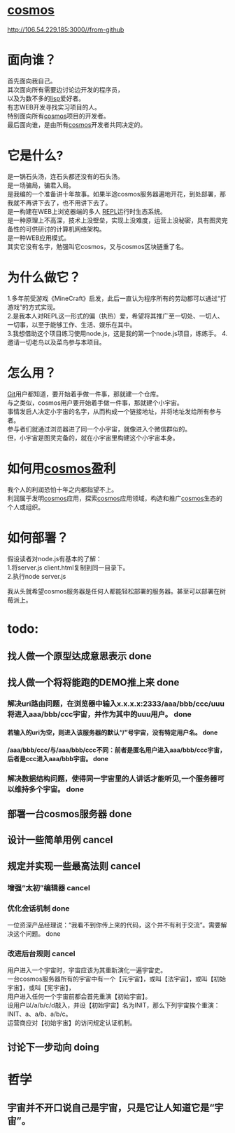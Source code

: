 # [cosmos][4]
http://106.54.229.185:3000//from-github


# 面向谁？
首先面向我自己。   
其次面向所有需要边讨论边开发的程序员，    
以及为数不多的[lisp][3]爱好者。    
有志WEB开发寻找实习项目的人。      
特别面向所有[cosmos][4]项目的开发者。     
最后面向谁，是由所有[cosmos][4]开发者共同决定的。     



# 它是什么?
是一锅石头汤，连石头都还没有的石头汤。          
是一场骗局，骗君入局。     
是我编的一个准备讲十年故事。如果半途cosmos服务器遍地开花，到处部署，那我就不再讲下去了，也不用讲下去了。             
是一构建在WEB上浏览器端的多人 [REPL][1]运行时生态系统。     
是一种原理上不高深，技术上没壁垒，实现上没难度，运营上没秘密，具有图灵完备性的可供研讨的计算机网络架构。     
是一种WEB应用模式。     
其实它没有名字，勉强叫它cosmos，又与cosmos区块链重了名。     



# 为什么做它？
1.多年前受游戏《MineCraft》启发，此后一直认为程序所有的劳动都可以通过“打游戏”的方式实现。     
2.是我本人对REPL这一形式的偏（执热）爱，希望将其推广至一切处、一切人、一切事，以至于能够工作、生活、娱乐在其中。           
3.我想借助这个项目练习使用node.js，这是我的第一个node.js项目，练练手。
4.邀请一切老鸟以及菜鸟参与本项目。  


# 怎么用？
[Git][2]用户都知道，要开始着手做一件事，那就建一个仓库。     
与之类似，cosmos用户要开始着手做一件事，那就建个小宇宙。     
事情发启人决定小宇宙的名字，从而构成一个链接地址，并将地址发给所有参与者。      
参与者们就通过浏览器进了同一个小宇宙，就像进入个微信群似的。     
但，小宇宙是图灵完备的，就在小宇宙里构建这个小宇宙本身。      


# 如何用[cosmos][4]盈利
我个人的利润恐怕十年之内都指望不上。    
利润属于发明[cosmos][4]应用，探索[cosmos][4]应用领域，构造和推广[cosmos][4]生态的个人或组织。    


# 如何部署？   
假设读者对node.js有基本的了解：     
1.将server.js client.html复制到同一目录下。     
2.执行node server.js               

我从头就希望cosmos服务器是任何人都能轻松部署的服务器。甚至可以部署在树莓派上。

# todo:
## 找人做一个原型达成意思表示       done
## 找人做一个将将能跑的DEMO推上来   done
### 解决uri路由问题，在浏览器中输入x.x.x.x:2333/aaa/bbb/ccc/uuu将进入aaa/bbb/ccc宇宙，并作为其中的uuu用户。    done
#### 若输入的uri为空，则进入该服务器的默认“/”号宇宙，没有特定用户名。                  done
#### /aaa/bbb/ccc/与/aaa/bbb/ccc不同：前者是匿名用户进入aaa/bbb/ccc宇宙，后者是ccc进入aaa/bbb宇宙。 done
### 解决数据结构问题，使得同一宇宙里的人讲话才能听见,一个服务器可以维持多个宇宙。  done
## 
## 部署一台cosmos服务器             done         
## 设计一些简单用例                 cancel           
## 规定并实现一些最高法则            cancel        
### 增强“太初”编辑器                cancel        
### 优化会话机制                    done          
一位资深产品经理说：“我看不到你传上来的代码，这个并不有利于交流”。需要解决这个问题。 done        
### 改进后台规则                    cancel           
用户进入一个宇宙时，宇宙应该为其重新演化一遍宇宙史。                              
一台cosmos服务器所有的宇宙中有一个【元宇宙】，或叫【法宇宙】，或叫【初始宇宙】，或叫【宪宇宙】，      
用户进入任何一个宇宙前都会首先重演【初始宇宙】。      
设用户以/a/b/c/d敲入，并设【初始宇宙】名为INIT，那么下列宇宙挨个重演：INIT、a、a/b、a/b/c。       
运营商应对【初始宇宙】的访问规定认证机制。
## 讨论下一步动向                   doing


[1]: https://en.wikipedia.org/wiki/Read%E2%80%93eval%E2%80%93print_loop
[2]: https://en.wikipedia.org/wiki/Git
[3]:https://en.wikipedia.org/wiki/Lisp
[4]:https://github.com/zhangshenhua/cosmos


# 哲学
## 宇宙并不开口说自己是宇宙，只是它让人知道它是“宇宙”。     
